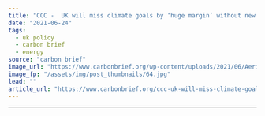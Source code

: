 ```yaml
---
title: "CCC -  UK will miss climate goals by ‘huge margin’ without new policies"
date: "2021-06-24"
tags: 
  - uk policy
  - carbon brief
  - energy
source: "carbon brief"
image_url: "https://www.carbonbrief.org/wp-content/uploads/2021/06/Aerial-view-Gatwick-airport-C5MW96-583x372.jpg"
image_fp: "/assets/img/post_thumbnails/64.jpg"
lead: ""
article_url: "https://www.carbonbrief.org/ccc-uk-will-miss-climate-goals-by-huge-margin-without-new-policies"
---
```


---
